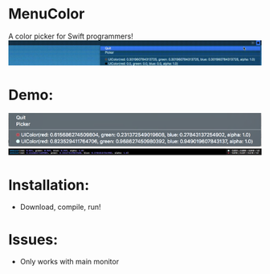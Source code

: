 # MenuColor
A color picker for Swift programmers!
![demo](https://github.com/128keaton/MenuColor/blob/master/repo_asset/demo.gif)

# Demo:
![menu](https://github.com/128keaton/MenuColor/blob/master/repo_asset/menu.png)
![playground](https://github.com/128keaton/MenuColor/blob/master/repo_asset/playground.png)
# Installation:
* Download, compile, run!

# Issues:
* Only works with main monitor

